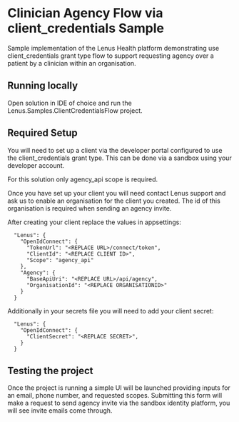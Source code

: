 # Clinician Agency Flow via client_credentials Sample

Sample implementation of the Lenus Health platform demonstrating use client_credentials grant type flow to support requesting agency over a patient by a clinician within an organisation.

## Running locally

Open solution in IDE of choice and run the Lenus.Samples.ClientCredentialsFlow project. 

## Required Setup

You will need to set up a client via the developer portal configured to use the client_credentials grant type. This can be done via a sandbox using your developer account.

For this solution only agency_api scope is required.

Once you have set up your client you will need contact Lenus support and ask us to enable an organisation for the client you created. The id of this organisation is required when sending an agency invite.

After creating your client replace the values in appsettings:

```
  "Lenus": {
    "OpenIdConnect": {
      "TokenUrl": "<REPLACE URL>/connect/token",
      "ClientId": "<REPLACE CLIENT ID>",
      "Scope": "agency_api"
    },
    "Agency": {
      "BaseApiUri": "<REPLACE URL>/api/agency",
      "OrganisationId": "<REPLACE ORGANISATIONID>"
    }
  }
```

Additionally in your secrets file you will need to add your client secret:
```
  "Lenus": {
    "OpenIdConnect": {
      "ClientSecret": "<REPLACE SECRET>",
    }
  }
```

## Testing the project

Once the project is running a simple UI will be launched providing inputs for an email, phone number, and requested scopes. Submitting this form will make a request to send agency invite via the sandbox identity platform, you will see invite emails come through.



